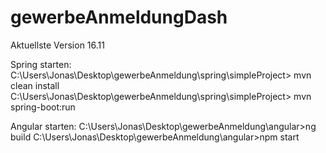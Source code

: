 # gewerbeAnmeldungDash
Aktuellste Version 16.11

Spring starten:
C:\Users\Jonas\Desktop\gewerbeAnmeldung\spring\simpleProject> mvn clean install
C:\Users\Jonas\Desktop\gewerbeAnmeldung\spring\simpleProject> mvn spring-boot:run

Angular starten:
C:\Users\Jonas\Desktop\gewerbeAnmeldung\angular>ng build
C:\Users\Jonas\Desktop\gewerbeAnmeldung\angular>npm start
